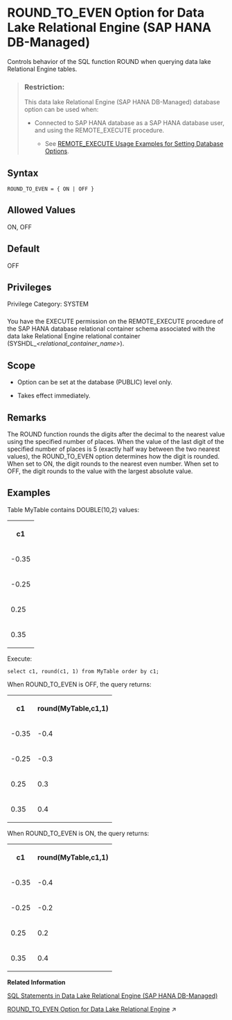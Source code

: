 <!-- loioa9bc41c21e7a44b39e48a3bed69742e5 -->

# ROUND\_TO\_EVEN Option for Data Lake Relational Engine \(SAP HANA DB-Managed\)

Controls behavior of the SQL function ROUND when querying data lake Relational Engine tables.



> ### Restriction:  
> This data lake Relational Engine \(SAP HANA DB-Managed\) database option can be used when:
> 
> -   Connected to SAP HANA database as a SAP HANA database user, and using the REMOTE\_EXECUTE procedure.
> 
>     -   See [REMOTE\_EXECUTE Usage Examples for Setting Database Options](remote-execute-usage-examples-for-setting-database-options-0023bea.md).



<a name="loioa9bc41c21e7a44b39e48a3bed69742e5__section_lyv_s3z_lrb"/>

## Syntax

```
ROUND_TO_EVEN = { ON | OFF }
```



<a name="loioa9bc41c21e7a44b39e48a3bed69742e5__section_dhh_t3z_lrb"/>

## Allowed Values

ON, OFF



<a name="loioa9bc41c21e7a44b39e48a3bed69742e5__section_pnt_53z_lrb"/>

## Default

OFF



<a name="loioa9bc41c21e7a44b39e48a3bed69742e5__section_ojw_h5b_dxb"/>

## Privileges

Privilege Category: SYSTEM



### 

You have the EXECUTE permission on the REMOTE\_EXECUTE procedure of the SAP HANA database relational container schema associated with the data lake Relational Engine relational container \(SYSHDL\_*<relational\_container\_name\>*\).



<a name="loioa9bc41c21e7a44b39e48a3bed69742e5__section_ubm_v3z_lrb"/>

## Scope

-   Option can be set at the database \(PUBLIC\) level only.

-   Takes effect immediately.




<a name="loioa9bc41c21e7a44b39e48a3bed69742e5__section_tdx_v3z_lrb"/>

## Remarks

The ROUND function rounds the digits after the decimal to the nearest value using the specified number of places. When the value of the last digit of the specified number of places is 5 \(exactly half way between the two nearest values\), the ROUND\_TO\_EVEN option determines how the digit is rounded. When set to ON, the digit rounds to the nearest even number. When set to OFF, the digit rounds to the value with the largest absolute value.



<a name="loioa9bc41c21e7a44b39e48a3bed69742e5__section_ofc_1jz_lrb"/>

## Examples

Table MyTable contains DOUBLE\(10,2\) values:


<table>
<tr>
<th valign="top">

c1



</th>
</tr>
<tr>
<td valign="top">

\-0.35



</td>
</tr>
<tr>
<td valign="top">

\-0.25



</td>
</tr>
<tr>
<td valign="top">

0.25



</td>
</tr>
<tr>
<td valign="top">

0.35



</td>
</tr>
</table>

Execute:

```
select c1, round(c1, 1) from MyTable order by c1;
```

When ROUND\_TO\_EVEN is OFF, the query returns:


<table>
<tr>
<th valign="top">

c1



</th>
<th valign="top">

round\(MyTable,c1,1\)



</th>
</tr>
<tr>
<td valign="top">

\-0.35



</td>
<td valign="top">

\-0.4



</td>
</tr>
<tr>
<td valign="top">

\-0.25



</td>
<td valign="top">

\-0.3



</td>
</tr>
<tr>
<td valign="top">

0.25



</td>
<td valign="top">

0.3



</td>
</tr>
<tr>
<td valign="top">

0.35



</td>
<td valign="top">

0.4



</td>
</tr>
</table>

When ROUND\_TO\_EVEN is ON, the query returns:


<table>
<tr>
<th valign="top">

c1



</th>
<th valign="top">

round\(MyTable,c1,1\)



</th>
</tr>
<tr>
<td valign="top">

\-0.35



</td>
<td valign="top">

\-0.4



</td>
</tr>
<tr>
<td valign="top">

\-0.25



</td>
<td valign="top">

\-0.2



</td>
</tr>
<tr>
<td valign="top">

0.25



</td>
<td valign="top">

0.2



</td>
</tr>
<tr>
<td valign="top">

0.35



</td>
<td valign="top">

0.4



</td>
</tr>
</table>

**Related Information**  


[SQL Statements in Data Lake Relational Engine \(SAP HANA DB-Managed\)](../030-sql-statements/sql-statements-in-data-lake-relational-engine-sap-hana-db-managed-2d1725b.md "Execute data lake Relational Engine SQL statements.")

[ROUND_TO_EVEN Option for Data Lake Relational Engine](https://help.sap.com/viewer/19b3964099384f178ad08f2d348232a9/2023_1_QRC/en-US/a27d00e384f210158811cdeec5401d23.html "Controls behavior of the SQL function ROUND when querying data lake Relational Engine tables.") :arrow_upper_right:

